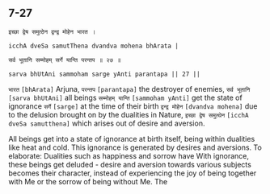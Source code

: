 ## 7-27


```shloka-sa
इच्छा द्वेष समुत्ठेन द्वन्द्व मोहेन भारत ।
```
```shloka-sa-hk
icchA dveSa samutThena dvandva mohena bhArata |
```
```shloka-sa
सर्व भूतानि सम्मोहम् सर्गे यान्ति परन्तप ॥ २७ ॥
```
```shloka-sa-hk
sarva bhUtAni sammoham sarge yAnti parantapa || 27 ||
```

`भारत` `[bhArata]` Arjuna, `परन्तप` `[parantapa]` the destroyer of enemies, `सर्व भूतानि` `[sarva bhUtAni]` all beings `सम्मोहम् यान्ति` `[sammoham yAnti]` get the state of ignorance `सर्गे` `[sarge]` at the time of their birth `द्वन्द्व मोहेन` `[dvandva mohena]` due to the delusion brought on by the dualities in Nature, `इच्छा द्वेष समुत्थेन` `[icchA dveSa samutthena]` which arises out of desire and aversion.



All beings get into a state of ignorance at birth itself, being within dualities like heat and cold. This ignorance is generated by desires and aversions. 
To elaborate: Dualities such as happiness and sorrow have 
With ignorance, these beings get deluded - desire and aversion towards various subjects becomes their character, instead of experiencing the joy of being together with Me or the sorrow of being without Me. 
The 

